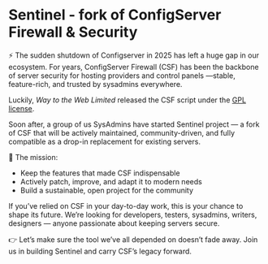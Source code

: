 # Sentinel - fork of ConfigServer Firewall & Security

⚡ The sudden shutdown of Configserver in 2025 has left a huge gap in our ecosystem. For years, ConfigServer Firewall (CSF) has been the backbone of server security for hosting providers and control panels —stable, feature-rich, and trusted by sysadmins everywhere.

Luckily, *Way to the Web Limited* released the CSF script under the [GPL license](LICENSE.txt).

Soon after, a group of us SysAdmins have started Sentinel project — a fork of CSF that will be actively maintained, community-driven, and fully compatible as a drop-in replacement for existing servers.

🔧 The mission:
* Keep the features that made CSF indispensable
* Actively patch, improve, and adapt it to modern needs
* Build a sustainable, open project for the community

If you’ve relied on CSF in your day-to-day work, this is your chance to shape its future. We’re looking for developers, testers, sysadmins, writers, designers — anyone passionate about keeping servers secure.

👉 Let’s make sure the tool we’ve all depended on doesn’t fade away. Join us in building Sentinel and carry CSF’s legacy forward.
